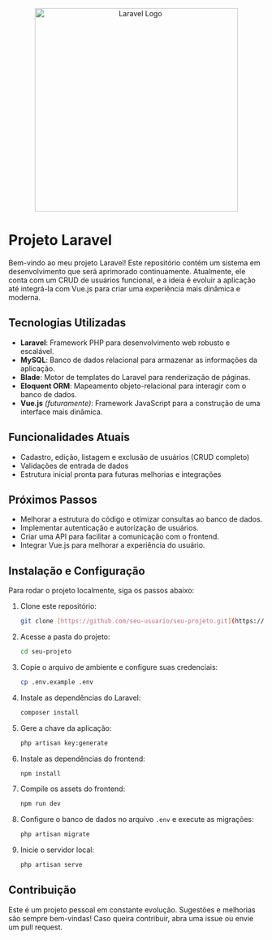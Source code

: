 <p align="center">
    <a href="https://laravel.com" target="_blank">
        <img src="https://raw.githubusercontent.com/laravel/art/master/logo-lockup/5%20SVG/2%20CMYK/1%20Full%20Color/laravel-logolockup-cmyk-red.svg" width="400" alt="Laravel Logo">
    </a>
</p>

# Projeto Laravel

Bem-vindo ao meu projeto Laravel! Este repositório contém um sistema em desenvolvimento que será aprimorado continuamente. Atualmente, ele conta com um CRUD de usuários funcional, e a ideia é evoluir a aplicação até integrá-la com Vue.js para criar uma experiência mais dinâmica e moderna.

## Tecnologias Utilizadas

- **Laravel**: Framework PHP para desenvolvimento web robusto e escalável.
- **MySQL**: Banco de dados relacional para armazenar as informações da aplicação.
- **Blade**: Motor de templates do Laravel para renderização de páginas.
- **Eloquent ORM**: Mapeamento objeto-relacional para interagir com o banco de dados.
- **Vue.js** *(futuramente)*: Framework JavaScript para a construção de uma interface mais dinâmica.

## Funcionalidades Atuais

- Cadastro, edição, listagem e exclusão de usuários (CRUD completo)
- Validações de entrada de dados
- Estrutura inicial pronta para futuras melhorias e integrações

## Próximos Passos

- Melhorar a estrutura do código e otimizar consultas ao banco de dados.
- Implementar autenticação e autorização de usuários.
- Criar uma API para facilitar a comunicação com o frontend.
- Integrar Vue.js para melhorar a experiência do usuário.

## Instalação e Configuração

Para rodar o projeto localmente, siga os passos abaixo:

1.  Clone este repositório:

    ```bash
    git clone [https://github.com/seu-usuario/seu-projeto.git](https://github.com/seu-usuario/seu-projeto.git)
    ```

2.  Acesse a pasta do projeto:

    ```bash
    cd seu-projeto
    ```

3.  Copie o arquivo de ambiente e configure suas credenciais:

    ```bash
    cp .env.example .env
    ```

4.  Instale as dependências do Laravel:

    ```bash
    composer install
    ```

5.  Gere a chave da aplicação:

    ```bash
    php artisan key:generate
    ```

6.  Instale as dependências do frontend:

    ```bash
    npm install
    ```

7.  Compile os assets do frontend:

    ```bash
    npm run dev
    ```

8.  Configure o banco de dados no arquivo `.env` e execute as migrações:

    ```bash
    php artisan migrate
    ```

9.  Inicie o servidor local:

    ```bash
    php artisan serve
    ```

## Contribuição

Este é um projeto pessoal em constante evolução. Sugestões e melhorias são sempre bem-vindas! Caso queira contribuir, abra uma issue ou envie um pull request.
